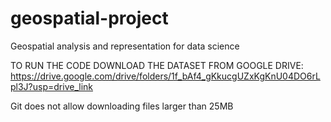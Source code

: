 # geospatial-project
Geospatial analysis and representation for data science

TO RUN THE CODE DOWNLOAD THE DATASET FROM GOOGLE DRIVE: https://drive.google.com/drive/folders/1f_bAf4_gKkucgUZxKgKnU04DO6rLpl3J?usp=drive_link

Git does not allow downloading files larger than 25MB
